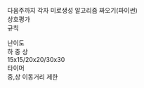 다음주까지 각자 미로생성 알고리즘 짜오기(파이썬) <br/>
상호평가 <br/>
규칙  

난이도  <br/>
하 중 상 <br/>
15x15/20x20/30x30  
타이머  
중,상 이동거리 제한  

